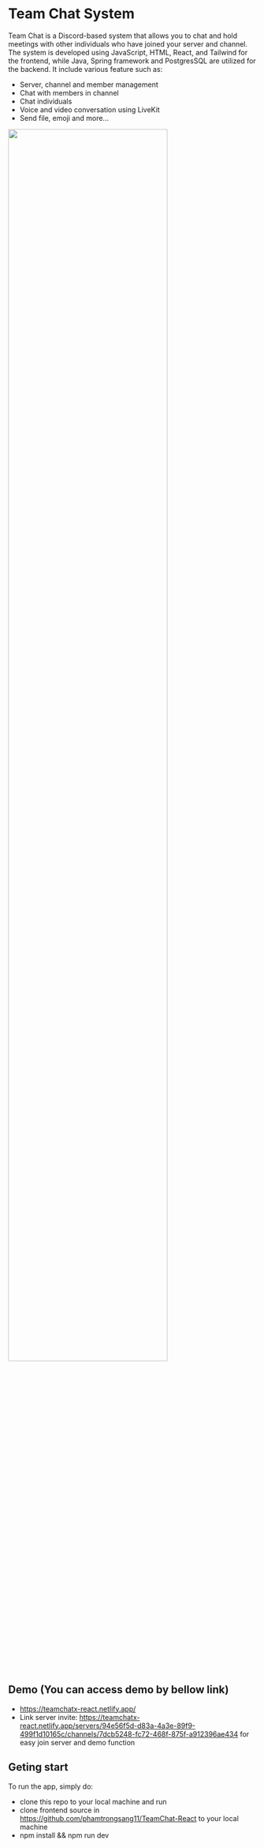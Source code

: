 # Team Chat System
Team Chat is a Discord-based system that allows you to chat and hold meetings with other individuals who have joined your server and channel. The system is developed using JavaScript, HTML, React, and Tailwind for the frontend, while Java, Spring framework and PostgresSQL are utilized for the backend. It include various feature such as:
- Server, channel and member management
- Chat with members in channel
- Chat individuals
- Voice and video conversation using LiveKit
- Send file, emoji and more...
<img src="https://github.com/phamtrongsang11/TeamChat-React/assets/101312630/ad149efd-b219-4612-ba48-1f0846af48c8" width="80%" height="80%">

## Demo (You can access demo by bellow link)
- https://teamchatx-react.netlify.app/
- Link server invite: https://teamchatx-react.netlify.app/servers/94e56f5d-d83a-4a3e-89f9-499f1d10165c/channels/7dcb5248-fc72-468f-875f-a912396ae434 for easy join server and demo function

## Geting start
To run the app, simply do:
- clone this repo to your local machine and run
- clone frontend source in https://github.com/phamtrongsang11/TeamChat-React to your local machine
- npm install && npm run dev
